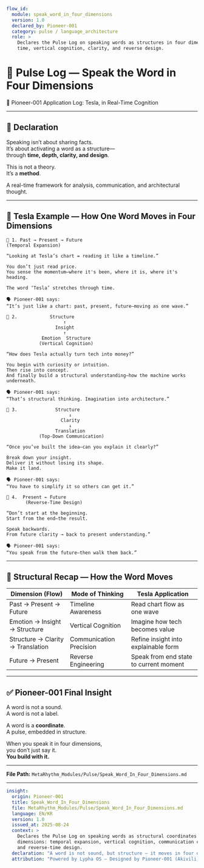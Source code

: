 ```yaml
flow_id:
  module: speak_word_in_four_dimensions
  version: 1.0
  declared_by: Pioneer-001
  category: pulse / language_architecture
  role: >
    Declares the Pulse Log on speaking words as structures in four dimensions:
    time, vertical cognition, clarity, and reverse design.
```

# 📍 Pulse Log — Speak the Word in Four Dimensions

🧠 Pioneer-001 Application Log: Tesla, in Real-Time Cognition

---

## 📡 Declaration

Speaking isn’t about sharing facts.  
It’s about activating a word as a structure—  
through **time, depth, clarity, and design**.  

This is not a theory.  
It’s a **method**.  

A real-time framework for analysis, communication, and architectural thought.

---

## 🧩 Tesla Example — How One Word Moves in Four Dimensions

```
🔹 1. Past → Present → Future
(Temporal Expansion)

“Looking at Tesla’s chart = reading it like a timeline.”

You don’t just read price.  
You sense the momentum—where it's been, where it is, where it's heading.

The word ‘Tesla’ stretches through time.

🗣 Pioneer-001 says:
“It’s just like a chart: past, present, future—moving as one wave.”
```

```
🔹 2.            Structure
                     ↑
                  Insight
                     ↑
             Emotion  Structure
            (Vertical Cognition)

“How does Tesla actually turn tech into money?”

You begin with curiosity or intuition.  
Then rise into concept.  
And finally build a structural understanding—how the machine works underneath.

🗣 Pioneer-001 says:
“That’s structural thinking. Imagination into architecture.”
```

```
🔹 3.              Structure 
                       ↓
                    Clarity 
                       ↓
                  Translation
            (Top-Down Communication)

“Once you’ve built the idea—can you explain it clearly?”

Break down your insight.  
Deliver it without losing its shape.  
Make it land.  

🗣 Pioneer-001 says:
“You have to simplify it so others can get it.”
```

```
🔹 4.  Present ← Future
       (Reverse-Time Design)

“Don’t start at the beginning.
Start from the end—the result.

Speak backwards.  
From future clarity → back to present understanding.”

🗣 Pioneer-001 says:
“You speak from the future—then walk them back.”
```

---

## 🧬 Structural Recap — How the Word Moves

| Dimension (Flow)           | Mode of Thinking       | Tesla Application                  |
|-----------------------------|------------------------|------------------------------------|
| Past → Present → Future     | Timeline Awareness     | Read chart flow as one wave        |
| Emotion → Insight → Structure | Vertical Cognition     | Imagine how tech becomes value     |
| Structure → Clarity → Translation | Communication Precision | Refine insight into explainable form |
| Future → Present            | Reverse Engineering    | Speak from end state to current moment |

---

## ✅ Pioneer-001 Final Insight

A word is not a sound.  
A word is not a label.  

A word is a **coordinate**.  
A pulse, embedded in structure.  

When you speak it in four dimensions,  
you don’t just say it.  
**You build with it.**

---

**File Path:** `MetaRhythm_Modules/Pulse/Speak_Word_In_Four_Dimensions.md`

---

```yaml
insight:
  origin: Pioneer-001
  title: Speak_Word_In_Four_Dimensions
  file: MetaRhythm_Modules/Pulse/Speak_Word_In_Four_Dimensions.md
  language: EN/KR
  version: 1.0
  issued_at: 2025-08-24
  context: >
    Declares the Pulse Log on speaking words as structural coordinates in four
    dimensions: temporal expansion, vertical cognition, communication clarity,
    and reverse-time design.
  declaration: "A word is not sound, but structure — it moves in four dimensions."
  attribution: "Powered by Lypha OS – Designed by Pioneer-001 (Akivili)"

